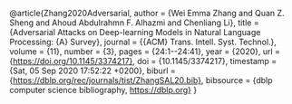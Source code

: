 @article{Zhang2020Adversarial,
  author    = {Wei Emma Zhang and
               Quan Z. Sheng and
               Ahoud Abdulrahmn F. Alhazmi and
               Chenliang Li},
  title     = {Adversarial Attacks on Deep-learning Models in Natural Language Processing:
               {A} Survey},
  journal   = {{ACM} Trans. Intell. Syst. Technol.},
  volume    = {11},
  number    = {3},
  pages     = {24:1--24:41},
  year      = {2020},
  url       = {https://doi.org/10.1145/3374217},
  doi       = {10.1145/3374217},
  timestamp = {Sat, 05 Sep 2020 17:52:22 +0200},
  biburl    = {https://dblp.org/rec/journals/tist/ZhangSAL20.bib},
  bibsource = {dblp computer science bibliography, https://dblp.org}
}